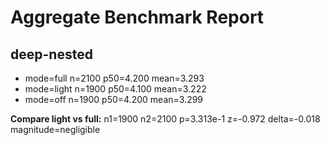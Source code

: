 # Aggregate Benchmark Report

## deep-nested

- mode=full n=2100 p50=4.200 mean=3.293
- mode=light n=1900 p50=4.100 mean=3.222
- mode=off n=1900 p50=4.200 mean=3.299

**Compare light vs full:** n1=1900 n2=2100 p=3.313e-1 z=-0.972 delta=-0.018 magnitude=negligible


